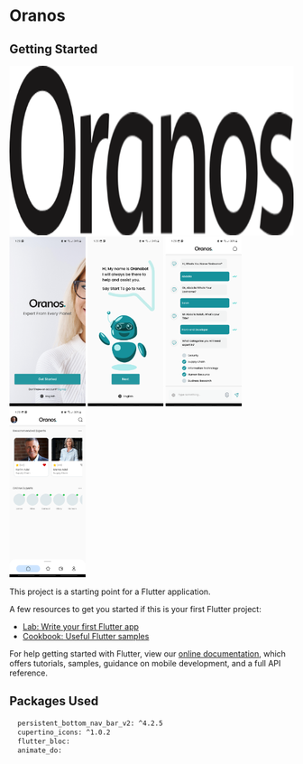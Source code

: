 # Oranos



## Getting Started
<img src="screenshot/Logo.png" height="300em" />     <img src="screenshot/s1.png" height="300em" />   <img src="screenshot/s2.png" height="300em" />  <img src="screenshot/s3.png" height="300em" />   <img src="screenshot/s4.png" height="300em" /> 

This project is a starting point for a Flutter application.

A few resources to get you started if this is your first Flutter project:

- [Lab: Write your first Flutter app](https://flutter.dev/docs/get-started/codelab)
- [Cookbook: Useful Flutter samples](https://flutter.dev/docs/cookbook)

For help getting started with Flutter, view our
[online documentation](https://flutter.dev/docs), which offers tutorials,
samples, guidance on mobile development, and a full API reference.

## Packages Used
```
  persistent_bottom_nav_bar_v2: ^4.2.5
  cupertino_icons: ^1.0.2
  flutter_bloc:
  animate_do:
 
````
